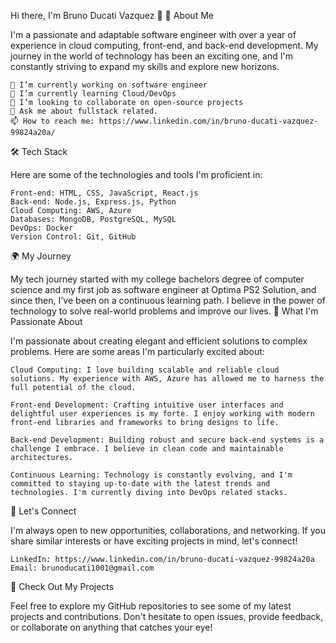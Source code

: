 Hi there, I'm Bruno Ducati Vazquez 👋
🚀 About Me

I'm a passionate and adaptable software engineer with over a year of experience in cloud computing, front-end, and back-end development. My journey in the world of technology has been an exciting one, and I'm constantly striving to expand my skills and explore new horizons.

    🔭 I’m currently working on software engineer
    🌱 I’m currently learning Cloud/DevOps
    👯 I’m looking to collaborate on open-source projects
    💬 Ask me about fullstack related.
    📫 How to reach me: https://www.linkedin.com/in/bruno-ducati-vazquez-99824a20a/

🛠️ Tech Stack

Here are some of the technologies and tools I'm proficient in:

    Front-end: HTML, CSS, JavaScript, React.js
    Back-end: Node.js, Express.js, Python
    Cloud Computing: AWS, Azure
    Databases: MongoDB, PostgreSQL, MySQL
    DevOps: Docker
    Version Control: Git, GitHub

🌍 My Journey

My tech journey started with my college bachelors degree of computer science and my first job as software engineer at Optima PS2 Solution, and since then, I've been on a continuous learning path. I believe in the power of technology to solve real-world problems and improve our lives.
🌟 What I'm Passionate About

I'm passionate about creating elegant and efficient solutions to complex problems. Here are some areas I'm particularly excited about:

    Cloud Computing: I love building scalable and reliable cloud solutions. My experience with AWS, Azure has allowed me to harness the full potential of the cloud.

    Front-end Development: Crafting intuitive user interfaces and delightful user experiences is my forte. I enjoy working with modern front-end libraries and frameworks to bring designs to life.

    Back-end Development: Building robust and secure back-end systems is a challenge I embrace. I believe in clean code and maintainable architectures.

    Continuous Learning: Technology is constantly evolving, and I'm committed to staying up-to-date with the latest trends and technologies. I'm currently diving into DevOps related stacks.

🤝 Let's Connect

I'm always open to new opportunities, collaborations, and networking. If you share similar interests or have exciting projects in mind, let's connect!

    LinkedIn: https://www.linkedin.com/in/bruno-ducati-vazquez-99824a20a
    Email: brunoducati1001@gmail.com

🚀 Check Out My Projects

Feel free to explore my GitHub repositories to see some of my latest projects and contributions. Don't hesitate to open issues, provide feedback, or collaborate on anything that catches your eye!
